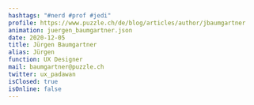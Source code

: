 ```yaml
---
hashtags: "#nerd #prof #jedi"
profile: https://www.puzzle.ch/de/blog/articles/author/jbaumgartner
animation: juergen_baumgartner.json
date: 2020-12-05
title: Jürgen Baumgartner
alias: Jürgen
function: UX Designer
mail: baumgartner@puzzle.ch
twitter: ux_padawan
isClosed: true
isOnline: false
---
```

